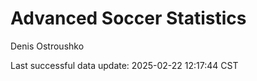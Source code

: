 # Advanced Soccer Statistics
Denis Ostroushko

<!-- gfm -->

Last successful data update: 2025-02-22 12:17:44 CST
